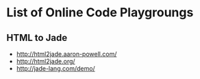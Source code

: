 # List of Online Code Playgroungs

## HTML to Jade ##
* http://html2jade.aaron-powell.com/
* http://html2jade.org/
* http://jade-lang.com/demo/

